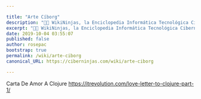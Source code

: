```yaml
---

title: "Arte Cíborg"
description: "👨‍💻 WikiNinjas, la Enciclopedia Informática Tecnológica Ciberninjas: Arte Cíborg"
excerpt: "👨‍💻 WikiNinjas, la Enciclopedia Informática Tecnológica Ciberninjas: Arte Cíborg"
date: 2019-10-04 03:55:07
published: false
author: rosepac
bootstrap: true
permalink: /wiki/arte-ciborg
canonical_URL: https://ciberninjas.com/wiki/arte-ciborg

---
```


Carta De Amor A Clojure https://itrevolution.com/love-letter-to-clojure-part-1/